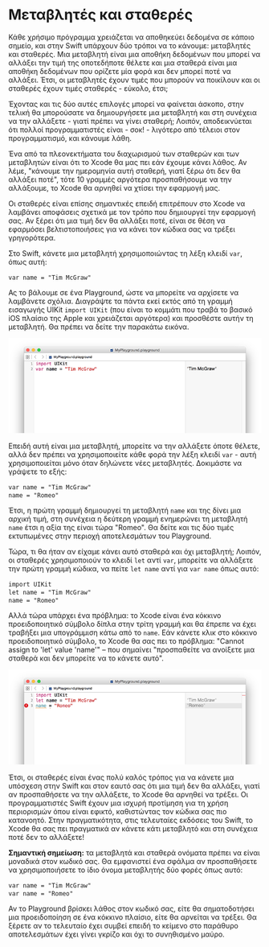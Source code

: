 # Μεταβλητές και σταθερές

Κάθε χρήσιμο πρόγραμμα χρειάζεται να αποθηκεύει δεδομένα σε κάποιο σημείο, και στην Swift υπάρχουν δύο τρόποι να το κάνουμε: μεταβλητές και σταθερές. Μια μεταβλητή είναι μια αποθήκη δεδομένων που μπορεί να αλλάξει την τιμή της οποτεδήποτε θέλετε και μια σταθερά είναι μια αποθήκη δεδομένων που ορίζετε μία φορά και δεν μπορεί ποτέ να αλλάξει. Έτσι, οι μεταβλητές έχουν τιμές που μπορούν να ποικίλουν και οι σταθερές έχουν τιμές σταθερές - εύκολο, έτσι;

Έχοντας και τις δύο αυτές επιλογές μπορεί να φαίνεται άσκοπο, στην τελική θα μπορούσατε να δημιουργήσετε μια μεταβλητή και στη συνέχεια να την αλλάξετε - γιατί πρέπει να γίνει σταθερή; Λοιπόν, αποδεικνύεται ότι πολλοί προγραμματιστές είναι - σοκ! - λιγότερο από τέλειοι στον προγραμματισμό, και κάνουμε λάθη.

Ένα από τα πλεονεκτήματα του διαχωρισμού των σταθερών και των μεταβλητών είναι ότι το Xcode θα μας πει εάν έχουμε κάνει λάθος. Αν λέμε, "κάνουμε την ημερομηνία αυτή σταθερή, γιατί ξέρω ότι δεν θα αλλάξει ποτέ", τότε 10 γραμμές αργότερα προσπαθήσουμε να την αλλάξουμε, το Xcode θα αρνηθεί να χτίσει την εφαρμογή μας.

Οι σταθερές είναι επίσης σημαντικές επειδή επιτρέπουν στο Xcode να λαμβάνει αποφάσεις σχετικά με τον τρόπο που δημιουργεί την εφαρμογή σας. Αν ξέρει ότι μια τιμή δεν θα αλλάξει ποτέ, είναι σε θέση να εφαρμόσει βελτιστοποιήσεις για να κάνει τον κώδικα σας να τρέξει γρηγορότερα.

Στο Swift, κάνετε μια μεταβλητή χρησιμοποιώντας τη λέξη κλειδί  `var`, όπως αυτή:

    var name = "Tim McGraw"

Ας το βάλουμε σε ένα Playground, ώστε να μπορείτε να αρχίσετε να λαμβάνετε σχόλια. Διαγράψτε τα πάντα εκεί εκτός από τη γραμμή εισαγωγής UIKit `import UIKit` (που είναι το κομμάτι που τραβά το βασικό iOS πλαίσιο της Apple και χρειάζεται αργότερα) και προσθέστε αυτήν τη μεταβλητή. Θα πρέπει να δείτε την παρακάτω εικόνα.

![Στα Xcode Playgrounds πληκτρολογείτε τον κωδικό σας στα αριστερά και δείτε τα αποτελέσματα στα δεξιά ένα δευτερόλεπτο αργότερα.](0-2.png)

Επειδή αυτή είναι μια μεταβλητή, μπορείτε να την αλλάξετε όποτε θέλετε, αλλά δεν πρέπει να χρησιμοποιείτε κάθε φορά την λέξη κλειδί `var` - αυτή χρησιμοποιείται μόνο όταν δηλώνετε νέες μεταβλητές. Δοκιμάστε να γράψετε το εξής:
   
    var name = "Tim McGraw"
    name = "Romeo"

Έτσι, η πρώτη γραμμή δημιουργεί τη μεταβλητή `name` και της δίνει μια αρχική τιμή, στη συνέχεια η δεύτερη γραμμή ενημερώνει τη μεταβλητή `name` έτσι η αξία της είναι τώρα "Romeo". Θα δείτε και τις δύο τιμές εκτυπωμένες στην περιοχή αποτελεσμάτων του Playground.

Τώρα, τι θα ήταν αν είχαμε κάνει αυτό σταθερά και όχι μεταβλητή; Λοιπόν, οι σταθερές χρησιμοποιούν το κλειδί  `let` αντί `var`, μπορείτε να αλλάξετε την πρώτη γραμμή κώδικα, να πείτε `let name` αντί για `var name` όπως αυτό:

    import UIKit
    let name = "Tim McGraw"
    name = "Romeo"

Αλλά τώρα υπάρχει ένα πρόβλημα: το Xcode είναι ένα κόκκινο προειδοποιητικό σύμβολο δίπλα στην τρίτη γραμμή και θα έπρεπε να έχει τραβήξει μια υπογράμμιση κάτω από το `name`. Εάν κάνετε κλικ στο κόκκινο προειδοποιητικό σύμβολο, το Xcode θα σας πει το πρόβλημα: "Cannot assign to 'let' value 'name'" – που σημαίνει "προσπαθείτε να ανοίξετε μια σταθερά και δεν μπορείτε να το κάνετε αυτό".

![Αν προσπαθήσετε να αλλάξετε μια σταθερά στην Swift, το Xcode θα αρνηθεί να δημιουργήσει την εφαρμογή σας.](0-3.png)

Έτσι, οι σταθερές είναι ένας πολύ καλός τρόπος για να κάνετε μια υπόσχεση στην Swift και στον εαυτό σας ότι μια τιμή δεν θα αλλάξει, γιατί αν προσπαθήσετε να την αλλάξετε, το Xcode θα αρνηθεί να τρέξει. Οι προγραμματιστές Swift έχουν μια ισχυρή προτίμηση για τη χρήση περιορισμών όπου είναι εφικτό, καθιστώντας τον κώδικα σας πιο κατανοητό. Στην πραγματικότητα, στις τελευταίες εκδόσεις του Swift, το Xcode θα σας πει πραγματικά αν κάνετε κάτι μεταβλητό και στη συνέχεια ποτέ δεν το αλλάξετε!

**Σημαντική σημείωση:** τα μεταβλητά και σταθερά ονόματα πρέπει να είναι μοναδικά στον κωδικό σας. Θα εμφανιστεί ένα σφάλμα αν προσπαθήσετε να χρησιμοποιήσετε το ίδιο όνομα μεταβλητής δύο φορές όπως αυτό:

    var name = "Tim McGraw"
    var name = "Romeo"

Αν το Playground βρίσκει λάθος στον κωδικό σας, είτε θα σηματοδοτήσει μια προειδοποίηση σε ένα κόκκινο πλαίσιο, είτε θα αρνείται να τρέξει. Θα ξέρετε αν το τελευταίο έχει συμβεί επειδή το κείμενο στο παράθυρο αποτελεσμάτων έχει γίνει γκρίζο και όχι το συνηθισμένο μαύρο.
